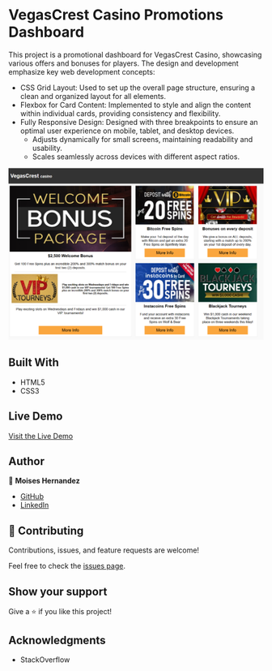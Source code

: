 # VegasCrest Casino Promotions Dashboard

This project is a promotional dashboard for VegasCrest Casino, showcasing various offers and bonuses for players. The design and development emphasize key web development concepts:

- CSS Grid Layout: Used to set up the overall page structure, ensuring a clean and organized layout for all elements.
- Flexbox for Card Content: Implemented to style and align the content within individual cards, providing consistency and flexibility.
- Fully Responsive Design: Designed with three breakpoints to ensure an optimal user experience on mobile, tablet, and desktop devices.
  - Adjusts dynamically for small screens, maintaining readability and usability.
  - Scales seamlessly across devices with different aspect ratios.

![screenshot](./project-readme-screenshot.png)

## Built With

- HTML5
- CSS3

## Live Demo

[Visit the Live Demo](https://mhdez221993.github.io/VegasCrest/)

## Author

👤 **Moises Hernandez**

- [GitHub](https://github.com/Mhdez221993)
- [LinkedIn](https://www.linkedin.com/in/moises-hdez-coronado/)

## 🤝 Contributing

Contributions, issues, and feature requests are welcome!

Feel free to check the [issues page](../../issues/).

## Show your support

Give a ⭐️ if you like this project!

## Acknowledgments

- StackOverflow

